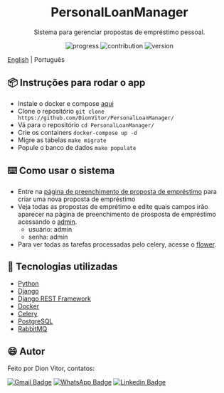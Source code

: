 <h1 align="center">PersonalLoanManager</h1>
<p align="center"> Sistema para gerenciar propostas de empréstimo pessoal.</p>

<p align="center">
  <a>
    <img src="https://img.shields.io/badge/progress-100%25-brightgreen.svg" alt="progress">
  </a>
  <a>
    <img src="https://img.shields.io/badge/contribuition-welcome-brightgreen.svg" alt="contribution">
  </a>
  <a>
    <img src="https://img.shields.io/badge/version-1.0-brightgreen.svg" alt="version">
  </a>
</p>

[English](https://github.com/DionVitor/PersonalLoanManager/blob/master/README.md) | Português

## :package: Instruções para rodar o app

- Instale o docker e compose [aqui](https://docs.docker.com/engine/install/)
- Clone o repositório ```git clone https://github.com/DionVitor/PersonalLoanManager/```
- Vá para o repositório ```cd PersonalLoanManager/```
- Crie os containers ```docker-compose up -d```
- Migre as tabelas ```make migrate```
- Popule o banco de dados ```make populate```

## :keyboard: Como usar o sistema

- Entre na [página de preenchimento de proposta de empréstimo](http://localhost:7050/) para criar uma nova proposta de empréstimo
- Veja todas as propostas de emprétimo e edite quais campos irão aparecer na página de preenchimento de prosposta de empréstimo acessando o [admin](http://localhost:8000/admin).
  - usuário: admin
  - senha: admin
- Para ver todas as tarefas processadas pelo celery, acesse o [flower](http://localhost:8888).

## :hammer: Tecnologias utilizadas

- [Python](https://www.python.org/)
- [Django](https://www.djangoproject.com/)
- [Django REST Framework](https://www.django-rest-framework.org/)
- [Docker](https://www.docker.com/)
- [Celery](https://docs.celeryq.dev/en/stable/)
- [PostgreSQL](https://www.postgresql.org/)
- [RabbitMQ](https://www.rabbitmq.com)

## :smile: Autor

Feito por Dion Vítor, contatos:

[![Gmail Badge](https://img.shields.io/badge/-dionvictor11@gmail.com-c14438?style=flat-square&logo=Gmail&logoColor=white&link=mailto:dionvictor11@gmail.com)](mailto:dionvictor11@gmail.com)
[![WhatsApp Badge](https://img.shields.io/badge/-WhatsApp-green?style=flat-square&logo=WhatsApp&logoColor=white&link=https://api.whatsapp.com/send?phone=5561998822233)](https://api.whatsapp.com/send?phone=5561998822233)
[![Linkedin Badge](https://img.shields.io/badge/-Dion%20V%C3%ADtor-blue?style=flat-square&logo=Linkedin&logoColor=white&link=https://www.linkedin.com/in/dion-v%C3%ADtor-a519631aa/)](https://www.linkedin.com/in/dion-v%C3%ADtor-a519631aa/)